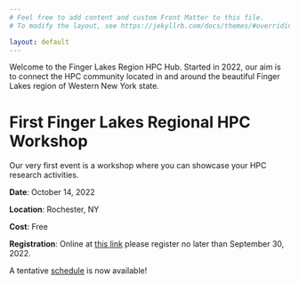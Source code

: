 ```yaml
---
# Feel free to add content and custom Front Matter to this file.
# To modify the layout, see https://jekyllrb.com/docs/themes/#overriding-theme-defaults

layout: default
---
```


Welcome to the Finger Lakes Region HPC Hub. Started in 2022, our aim is to connect the HPC community located in and around the beautiful Finger Lakes region of Western New York state.


# First Finger Lakes Regional HPC Workshop

Our very first event is a workshop where you can showcase your HPC research activities.

**Date**: October 14, 2022

**Location**: Rochester, NY

**Cost**: Free

**Registration**: Online at [this link](https://forms.office.com/r/uT9WHq8D1j) please register no later than September 30, 2022.

A tentative [schedule](schedule) is now available!
